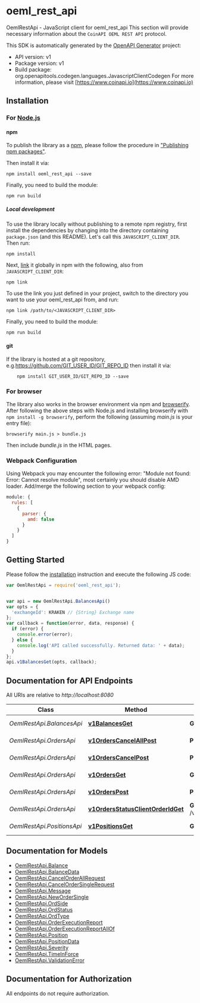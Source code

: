 # oeml_rest_api

OemlRestApi - JavaScript client for oeml_rest_api
This section will provide necessary information about the `CoinAPI OEML REST API` protocol.

This SDK is automatically generated by the [OpenAPI Generator](https://openapi-generator.tech) project:

- API version: v1
- Package version: v1
- Build package: org.openapitools.codegen.languages.JavascriptClientCodegen
For more information, please visit [https://www.coinapi.io](https://www.coinapi.io)

## Installation

### For [Node.js](https://nodejs.org/)

#### npm

To publish the library as a [npm](https://www.npmjs.com/), please follow the procedure in ["Publishing npm packages"](https://docs.npmjs.com/getting-started/publishing-npm-packages).

Then install it via:

```shell
npm install oeml_rest_api --save
```

Finally, you need to build the module:

```shell
npm run build
```

##### Local development

To use the library locally without publishing to a remote npm registry, first install the dependencies by changing into the directory containing `package.json` (and this README). Let's call this `JAVASCRIPT_CLIENT_DIR`. Then run:

```shell
npm install
```

Next, [link](https://docs.npmjs.com/cli/link) it globally in npm with the following, also from `JAVASCRIPT_CLIENT_DIR`:

```shell
npm link
```

To use the link you just defined in your project, switch to the directory you want to use your oeml_rest_api from, and run:

```shell
npm link /path/to/<JAVASCRIPT_CLIENT_DIR>
```

Finally, you need to build the module:

```shell
npm run build
```

#### git

If the library is hosted at a git repository, e.g.https://github.com/GIT_USER_ID/GIT_REPO_ID
then install it via:

```shell
    npm install GIT_USER_ID/GIT_REPO_ID --save
```

### For browser

The library also works in the browser environment via npm and [browserify](http://browserify.org/). After following
the above steps with Node.js and installing browserify with `npm install -g browserify`,
perform the following (assuming *main.js* is your entry file):

```shell
browserify main.js > bundle.js
```

Then include *bundle.js* in the HTML pages.

### Webpack Configuration

Using Webpack you may encounter the following error: "Module not found: Error:
Cannot resolve module", most certainly you should disable AMD loader. Add/merge
the following section to your webpack config:

```javascript
module: {
  rules: [
    {
      parser: {
        amd: false
      }
    }
  ]
}
```

## Getting Started

Please follow the [installation](#installation) instruction and execute the following JS code:

```javascript
var OemlRestApi = require('oeml_rest_api');


var api = new OemlRestApi.BalancesApi()
var opts = {
  'exchangeId': KRAKEN // {String} Exchange name
};
var callback = function(error, data, response) {
  if (error) {
    console.error(error);
  } else {
    console.log('API called successfully. Returned data: ' + data);
  }
};
api.v1BalancesGet(opts, callback);

```

## Documentation for API Endpoints

All URIs are relative to *http://localhost:8080*

Class | Method | HTTP request | Description
------------ | ------------- | ------------- | -------------
*OemlRestApi.BalancesApi* | [**v1BalancesGet**](docs/BalancesApi.md#v1BalancesGet) | **GET** /v1/balances | Get balances
*OemlRestApi.OrdersApi* | [**v1OrdersCancelAllPost**](docs/OrdersApi.md#v1OrdersCancelAllPost) | **POST** /v1/orders/cancel/all | Cancel all orders
*OemlRestApi.OrdersApi* | [**v1OrdersCancelPost**](docs/OrdersApi.md#v1OrdersCancelPost) | **POST** /v1/orders/cancel | Cancel order
*OemlRestApi.OrdersApi* | [**v1OrdersGet**](docs/OrdersApi.md#v1OrdersGet) | **GET** /v1/orders | Get all orders
*OemlRestApi.OrdersApi* | [**v1OrdersPost**](docs/OrdersApi.md#v1OrdersPost) | **POST** /v1/orders | Create new order
*OemlRestApi.OrdersApi* | [**v1OrdersStatusClientOrderIdGet**](docs/OrdersApi.md#v1OrdersStatusClientOrderIdGet) | **GET** /v1/orders/status/{client_order_id} | Get order status
*OemlRestApi.PositionsApi* | [**v1PositionsGet**](docs/PositionsApi.md#v1PositionsGet) | **GET** /v1/positions | Get positions


## Documentation for Models

 - [OemlRestApi.Balance](docs/Balance.md)
 - [OemlRestApi.BalanceData](docs/BalanceData.md)
 - [OemlRestApi.CancelOrderAllRequest](docs/CancelOrderAllRequest.md)
 - [OemlRestApi.CancelOrderSingleRequest](docs/CancelOrderSingleRequest.md)
 - [OemlRestApi.Message](docs/Message.md)
 - [OemlRestApi.NewOrderSingle](docs/NewOrderSingle.md)
 - [OemlRestApi.OrdSide](docs/OrdSide.md)
 - [OemlRestApi.OrdStatus](docs/OrdStatus.md)
 - [OemlRestApi.OrdType](docs/OrdType.md)
 - [OemlRestApi.OrderExecutionReport](docs/OrderExecutionReport.md)
 - [OemlRestApi.OrderExecutionReportAllOf](docs/OrderExecutionReportAllOf.md)
 - [OemlRestApi.Position](docs/Position.md)
 - [OemlRestApi.PositionData](docs/PositionData.md)
 - [OemlRestApi.Severity](docs/Severity.md)
 - [OemlRestApi.TimeInForce](docs/TimeInForce.md)
 - [OemlRestApi.ValidationError](docs/ValidationError.md)


## Documentation for Authorization

All endpoints do not require authorization.
